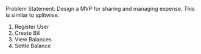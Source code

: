 Problem Statement:
Design a MVP for sharing and managing expense. This is similar to splitwise.
1. Register User
2. Create Bill
3. View Balances
4. Settle Balance
